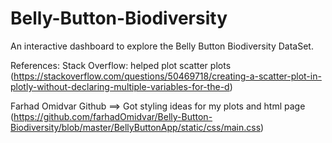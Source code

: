 # Belly-Button-Biodiversity
An interactive dashboard to explore the Belly Button Biodiversity DataSet.

References:
Stack Overflow: helped plot scatter plots (https://stackoverflow.com/questions/50469718/creating-a-scatter-plot-in-plotly-without-declaring-multiple-variables-for-the-d)



Farhad Omidvar Github ==> Got styling ideas for my plots and html page (https://github.com/farhadOmidvar/Belly-Button-Biodiversity/blob/master/BellyButtonApp/static/css/main.css)
